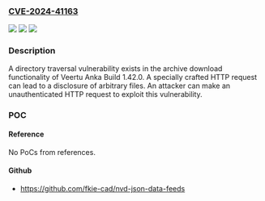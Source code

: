 ### [CVE-2024-41163](https://cve.mitre.org/cgi-bin/cvename.cgi?name=CVE-2024-41163)
![](https://img.shields.io/static/v1?label=Product&message=Anka%20Build&color=blue)
![](https://img.shields.io/static/v1?label=Version&message=%3D%201.42.0%20&color=brighgreen)
![](https://img.shields.io/static/v1?label=Vulnerability&message=CWE-22%3A%20Improper%20Limitation%20of%20a%20Pathname%20to%20a%20Restricted%20Directory%20('Path%20Traversal')&color=brighgreen)

### Description

A directory traversal vulnerability exists in the archive download functionality of Veertu Anka Build 1.42.0. A specially crafted HTTP request can lead to a disclosure of arbitrary files. An attacker can make an unauthenticated HTTP request to exploit this vulnerability.

### POC

#### Reference
No PoCs from references.

#### Github
- https://github.com/fkie-cad/nvd-json-data-feeds

